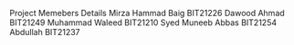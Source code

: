 Project Memebers Details
Mirza Hammad Baig BIT21226
Dawood Ahmad BIT21249
Muhammad Waleed BIT21210
Syed Muneeb Abbas BIT21254
Abdullah BIT21237